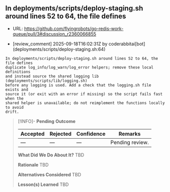 ## In deployments/scripts/deploy-staging.sh around lines 52 to 64, the file defines

- URL: https://github.com/flyingrobots/go-redis-work-queue/pull/3#discussion_r2360066855

- [review_comment] 2025-09-18T16:02:31Z by coderabbitai[bot] (deployments/scripts/deploy-staging.sh:64)

```text
In deployments/scripts/deploy-staging.sh around lines 52 to 64, the file defines
duplicate log_info/log_warn/log_error helpers; remove these local definitions
and instead source the shared logging lib (deployments/scripts/lib/logging.sh)
before any logging is used. Add a check that the logging.sh file exists and
source it (or exit with an error if missing) so the script fails fast when the
shared helper is unavailable; do not reimplement the functions locally to avoid
drift.
```

> [!INFO]- **Pending**
> **Outcome**
> 
> | Accepted | Rejected | Confidence | Remarks |
> |----------|----------|------------|---------|
> | — | — | — | Pending review. |
>
> **What Did We Do About It?**
> TBD
>
> **Rationale**
> TBD
>
> **Alternatives Considered**
> TBD
>
> **Lesson(s) Learned**
> TBD
